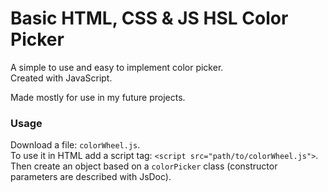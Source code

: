 # Basic HTML, CSS & JS HSL Color Picker

A simple to use and easy to implement color picker.\
Created with JavaScript.

Made mostly for use in my future projects.


### Usage

Download a file: ```colorWheel.js```.\
To use it in HTML add a script tag: ```<script src="path/to/colorWheel.js">```.\
Then create an object based on a ```colorPicker``` class (constructor parameters are described with JsDoc).